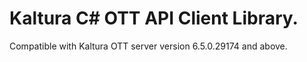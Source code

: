 # Kaltura C# OTT API Client Library.
Compatible with Kaltura OTT server version 6.5.0.29174 and above.
